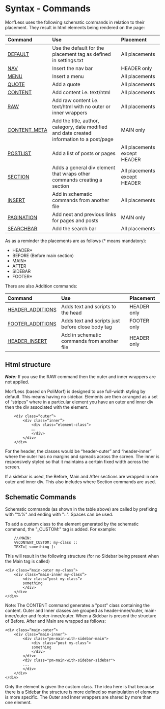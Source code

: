 # Syntax - Commands

MorfLess uses the following schematic commands in relation to their placement. They result in html elements being rendered on the page:

| Command | Use  | Placement |
| :-------| :----| :-------- |
| [DEFAULT](command-default.md) | Use the default for the placement tag as defined in settings.txt | All placements |
| [NAV](command-nav.md) | Insert the nav bar | HEADER only |
| [MENU](command-menu.md) | Insert a menu | All placements |
| [QUOTE](command-quote.md) | Add a quote | All placements |
| [CONTENT](command-content.md)  | Add content i.e. text/html | All placements |
| [RAW](command-raw.md) | Add raw content i.e. text/html with no outer or inner wrappers | All placements |
| [CONTENT_META](command-content-meta.md) |  Add the title, author, category, date modified and date created information to a post/page| MAIN only |
| [POSTLIST](command-postlist.md) | Add a list of posts or pages | All placements except HEADER |
| [SECTION](command-section.md) | Adds a general div element that wraps other commands creating a section | All placements except HEADER |
| [INSERT](command-insert.md) | Add in schematic commands from another file | All placements |
| [PAGINATION](command-pagination.md) | Add next and previous links for pages and posts | MAIN only |
| [SEARCHBAR](command-searchbar.md) | Add the search bar | All placements |

As as a reminder the placements are as follows (* means mandatory):
- HEADER*
- BEFORE (Before main section)
- MAIN*
- AFTER
- SIDEBAR
- FOOTER*

There are also Addition commands:

| Command | Use  | Placement |
| :-------| :----| :-------- |
| [HEADER_ADDITIONS](command-header-additions.md) | Adds text and scripts to the head | HEADER only |
| [FOOTER_ADDITIONS](command-footer-additions.md) | Adds text and scripts just before close body tag | FOOTER only |
| [HEADER_INSERT](command-header-insert.md) | Add in schematic commands from another file | HEADER only |

## Html structure

***Note:*** If you use the RAW command then the outer and inner wrappers are not applied.

MorfLess (based on PoliMorf) is designed to use full-width styling by default. This means having no sidebar. Elements are then arranged as a set of “stripes” where in a particular element you have an outer and inner div then the div associated with the element.

        <div class=“outer”>
	        <div class=“inner”>
		        <div class=“element-class”>
		        ….
		        </div>
	        </div>
        </div>

For the header, the classes would be “header-outer” and “header-inner” where the outer has no margins and spreads across the screen. The inner is responsively styled so that it maintains a certain fixed width across the screen.

If a sidebar is used, the Before, Main and After sections are wrapped in one outer and inner div. This also includes where Section commands are used.

## Schematic Commands

Schematic commands (as shown in the table above) are called by prefixing with "%%" and ending with  "::". Spaces can be used.

To add a custom class to the element generated by the schematic command, the "_CUSTOM:" tag is added. For example:

        ///MAIN:
        %%CONTENT_CUSTOM: my-class ::
        TEXT=[ something ]:

This will result in the following structure (for no Sidebar being present when the Main tag is called)


	<div class=“main-outer my-class”>
		<div class=“main-inner my-class”>
			<div class=“post my-class”>
			something
			</div>
		</div>
	</div>

Note: The CONTENT command generates a "post" class containing the content. Outer and Inner classes are grouped as header-inner/outer, main-inner/outer and footer-inner/outer. When a Sidebar is present the structure of Before. After and Main are wrapped as follows:

	<div class=“main-outer”>
		<div class=“main-inner”>
			<div class="pm-main-with-sidebar-main">
				<div class=“post my-class”>
				something
				</div>
			</div>
			<div class="pm-main-with-sidebar-sidebar">
			...
			</div>
		</div>
	</div>

Only the element is given the custom class. The idea here is that because there is a Sidebar the structure is more defined so manipulation of elements is more specific. The Outer and Inner wrappers are shared by more than one element.
